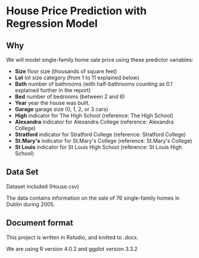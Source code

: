 # House Price Prediction with Regression Model

## Why
We will model single-family home sale price using these predictor variables:
- __Size__ floor size (thousands of square feet)
- __Lot__ lot size category (from 1 to 11 explained below)
- __Bath__ number of bathrooms (with half-bathrooms counting as 0.1 explained further in the report)
- __Bed__ number of bedrooms (between 2 and 6)
- __Year__ year the house was built.
- __Garage__ garage size (0, 1, 2, or 3 cars)
- __High__ indicator for The High School (reference: The High School)
- __Alexandra__ indicator for Alexandra College (reference: Alexandra College)
- __Stratford__ indicator for Stratford College (reference: Stratford College)
- __St.Mary's__ indicator for St.Mary's College (reference: St.Mary's College)
- __St Louis__ indicator for St Louis High School (reference: St Louis High School)

## Data Set
Dataset included (House.csv)

The data contains information on the sale of 76 single-family homes in Dublin during 2005.

## Document format
This project is written in Rstudio, and knitted to .docx. 

We are using R version 4.0.2 and ggplot version 3.3.2
